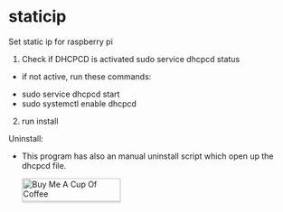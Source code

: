 # staticip

Set static ip for raspberry pi

1. Check if DHCPCD is activated
sudo service dhcpcd status

* if not active, run these commands:
- sudo service dhcpcd start
- sudo systemctl enable dhcpcd

2. run install

Uninstall:
- This program has also an manual uninstall script which open up the dhcpcd file.



	<a href="https://www.buymeacoffee.com/heggland" target="_blank"><img src="https://www.buymeacoffee.com/assets/img/custom_images/orange_img.png" alt="Buy Me A Cup Of 		Coffee" style="height: 41px !important;width: 174px !important;box-shadow: 0px 3px 2px 0px rgba(190, 190, 190, 0.5) !important;-webkit-box-shadow: 0px 3px 2px 0px 		rgba(190, 190, 190, 0.5) !important;" ></a>
